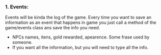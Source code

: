 ### 1. Events:
   Events will be kinda the log of the game. Every time you want to save an information as an event that happens in game you just call a method of the game/events class ans save the info you need.  
- NPCs names, itens, gold rewarded, apearence. Some frase used by someone.   
- If you want all the information, but you will need to type all the info.
